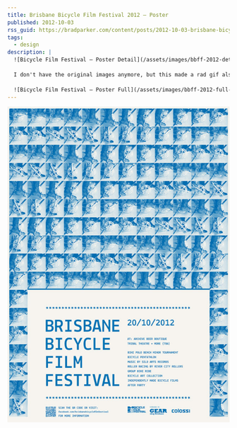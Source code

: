 ```yaml
---
title: Brisbane Bicycle Film Festival 2012 — Poster
published: 2012-10-03
rss_guid: https://bradparker.com/content/posts/2012-10-03-brisbane-bicycle-film-festival.html
tags:
  - design
description: |
  ![Bicycle Film Festival — Poster Detail](/assets/images/bbff-2012-detail-small.webp)

  I don't have the original images anymore, but this made a rad gif also...

  ![Bicycle Film Festival — Poster Full](/assets/images/bbff-2012-full-small.webp)
---
```


![Bicycle Film Festival — Poster Full](/assets/images/bbff-2012-full.jpg)
